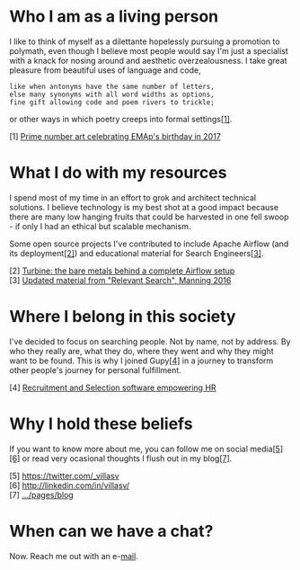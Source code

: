 # Who I am as a living person

I like to think of myself as a dilettante hopelessly pursuing a promotion to
polymath, even though I believe most people would say I'm just a specialist with
a knack for nosing around and aesthetic overzealousness. I take great pleasure
from beautiful uses of language and code,

```
like when antonyms have the same number of letters,
else many synonyms with all word widths as options,
fine gift allowing code and poem rivers to trickle;
```

or other ways in which poetry creeps into formal settings[[1]](#1).

<a id="1">[1]</a> [Prime number art celebrating EMAp's birthday in
2017](https://gist.github.com/villasv/c15c0d81069f570d0f1ac38913b16524)

# What I do with my resources

I spend most of my time in an effort to grok and architect technical solutions.
I believe technology is my best shot at a good impact because there are many low
hanging fruits that could be harvested in one fell swoop - if only I had an
ethical but scalable mechanism.

Some open source projects I've contributed to include Apache Airflow (and its
deployment[[2]](#2)) and educational material for Search Engineers[[3]](#3).

<a id="2">[2]</a> [Turbine: the bare metals behind a complete Airflow
setup](https://github.com/villasv/aws-airflow-stack)<br>
<a id="3">[3]</a> [Updated material from "Relevant Search", Manning
2016](https://github.com/villasv/relevant-search-book)<br>

# Where I belong in this society

I've decided to focus on searching people. Not by name, not by address. By who
they really are, what they do, where they went and why they might want to be
found. This is why I joined Gupy[[4]](#4) in a journey to transform other
people's journey for personal fulfillment.

<a id="4">[4]</a> [Recruitment and Selection software empowering
HR](https://www.gupy.io)

# Why I hold these beliefs

If you want to know more about me, you can follow me on social
media[[5]](#5)[[6]](#6) or read very ocasional thoughts I flush out in my
blog[[7]](#7).

<a id="5">[5]</a> <https://twitter.com/_villasv> <br>
<a id="6">[6]</a> <http://linkedin.com/in/villasv/> <br>
<a id="7">[7]</a> [.../pages/blog](/pages/blog) <br>

# When can we have a chat?

Now. Reach me out with an e-[mail](mailto:mail@victor.villas).
